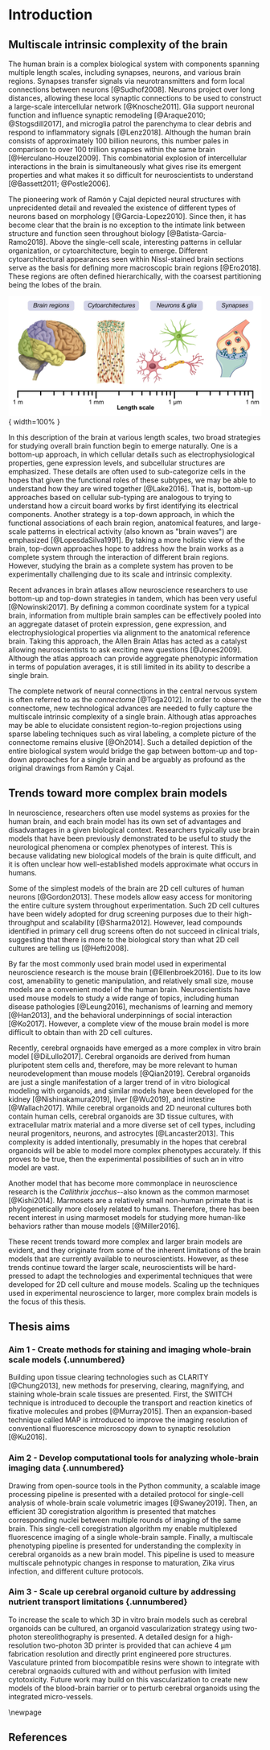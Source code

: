# Introduction

## Multiscale intrinsic complexity of the brain

The human brain is a complex biological system with components spanning multiple
length scales, including synapses, neurons, and various brain regions. Synapses
transfer signals via neurotransmitters and form local connections between
neurons [@Sudhof2008]. Neurons project over long distances, allowing these local
synaptic connections to be used to construct a large-scale intercellular network
[@Knosche2011]. Glia support neuronal function and influence synaptic remodeling
[@Araque2010; @Stogsdill2017], and microglia patrol the parenchyma to clear
debris and respond to inflammatory signals [@Lenz2018]. Although the human brain
consists of approximately 100 billion neurons, this number pales in comparison
to over 100 trillion synapses within the same brain [@Herculano-Houzel2009].
This combinatorial explosion of intercellular interactions in the brain is
simultaneously what gives rise its emergent properties and what makes it so
difficult for neuroscientists to understand [@Bassett2011; @Postle2006].

The pioneering work of Ramón y Cajal depicted neural structures with
unprecidented detail and revealed the existence of different types of neurons
based on morphology [@Garcia-Lopez2010]. Since then, it has become clear that
the brain is no exception to the intimate link between structure and function
seen throughout biology [@Batista-Garcia-Ramo2018]. Above the single-cell scale,
interesting patterns in cellular organization, or cytoarchitecture, begin to
emerge. Different cytoarchitectural appearances seen within Nissl-stained brain
sections serve as the basis for defining more macroscopic brain regions
[@Ero2018]. These regions are often defined hierarchically, with the coarsest
partitioning being the lobes of the brain. 

![Illustration of the multiscale intrinsic complexity of the human brain. \label{introduction-1}](source/figures/Introduction/figure1.jpg){ width=100% }

In this description of the brain at various length scales, two broad strategies
for studying overall brain function begin to emerge naturally. One is a
bottom-up approach, in which cellular details such as electrophysiological
properties, gene expression levels, and subcellular structures are emphasized.
These details are often used to sub-categorize cells in the hopes that given the
functional roles of these subtypes, we may be able to understand how they are
wired together [@Lake2016]. That is, bottom-up approaches based on cellular
sub-typing are analogous to trying to understand how a circuit board works by
first identifying its electrical components. Another strategy is a top-down
approach, in which the functional associations of each brain region, anatomical
features, and large-scale patterns in electrical activity (also known as
"brain waves") are emphasized [@LopesdaSilva1991]. By taking a more holistic
view of the brain, top-down approaches hope to address how the brain works as a
complete system through the interaction of different brain regions. However,
studying the brain as a complete system has proven to be experimentally
challenging due to its scale and intrinsic complexity.

Recent advances in brain atlases allow neuroscience researchers to use bottom-up
and top-down strategies in tandem, which has been very useful [@Nowinski2017].
By defining a common coordinate system for a typical brain, information from
multiple brain samples can be effectively pooled into an aggregate dataset of
protein expression, gene expression, and electrophysiological properties via
alignment to the anatomical reference brain. Taking this approach, the Allen
Brain Atlas has acted as a catalyst allowing neuroscientists to ask exciting new
questions [@Jones2009]. Although the atlas approach can provide aggregate
phenotypic information in terms of population averages, it is still limited in
its ability to describe a single brain.

The complete network of neural connections in the central nervous system is
often referred to as the *connectome* [@Toga2012]. In order to observe the
connectome, new technological advances are needed to fully capture the
multiscale intrinsic complexity of a single brain. Although atlas approaches may
be able to elucidate consistent region-to-region projections using sparse
labeling techniques such as viral labeling, a complete picture of the connectome
remains elusive [@Oh2014]. Such a detailed depiction of the entire biological
system would bridge the gap between bottom-up and top-down approaches for a
single brain and be arguably as profound as the original drawings from Ramón y
Cajal.

## Trends toward more complex brain models

In neuroscience, researchers often use model systems as proxies for the human
brain, and each brain model has its own set of advantages and disadvantages in a
given biological context. Researchers typically use brain models that have been
previously demonstrated to be useful to study the neurological phenomena or
complex phenotypes of interest. This is because validating new biological models
of the brain is quite difficult, and it is often unclear how well-established
models approximate what occurs in humans.

Some of the simplest models of the brain are 2D cell cultures of human neurons
[@Gordon2013]. These models allow easy access for monitoring the entire culture
system throughout experimentation. Such 2D cell cultures have been widely
adopted for drug screening purposes due to their high-throughput and scalability
[@Sharma2012]. However, lead compounds identified in primary cell drug screens
often do not succeed in clinical trials, suggesting that there is more to the
biological story than what 2D cell cultures are telling us [@Hefti2008].

By far the most commonly used brain model used in experimental neuroscience
research is the mouse brain [@Ellenbroek2016]. Due to its low cost, amenability
to genetic manipulation, and relatively small size, mouse models are a
convenient model of the human brain. Neuroscientists have used mouse models to
study a wide range of topics, including human disease pathologies [@Leung2016],
mechanisms of learning and memory [@Han2013], and the behavioral underpinnings
of social interaction [@Ko2017]. However, a complete view of the mouse brain
model is more difficult to obtain than with 2D cell cultures.

Recently, cerebral orgnaoids have emerged as a more complex in vitro brain model
[@DiLullo2017]. Cerebral organoids are derived from human pluripotent stem cells
and, therefore, may be more relevant to human neurodevelopment than mouse models
[@Qian2019]. Cerebral organoids are just a single manifestation of a larger
trend of in vitro biological modeling with organoids, and similar models have
been developed for the kidney [@Nishinakamura2019], liver [@Wu2019], and
intestine [@Wallach2017]. While cerebral organoids and 2D neuronal cultures both
contain human cells, cerebral organoids are 3D tissue cultures, with
extracellular matrix material and a more diverse set of cell types, including
neural progenitors, neurons, and astrocytes [@Lancaster2013]. This complexity is
added intentionally, presumably in the hopes that cerebral organoids will be
able to model more complex phenotypes accurately. If this proves to be true,
then the experimental possibilities of such an in vitro model are vast.

Another model that has become more commonplace in neuroscience research is the
*Callithrix jacchus*--also known as the common marmoset [@Kishi2014]. Marmosets
are a relatively small non-human primate that is phylogenetically more closely
related to humans. Therefore, there has been recent interest in using marmoset
models for studying more human-like behaviors rather than mouse models
[@Miller2016].

These recent trends toward more complex and larger brain models are evident, and
they originate from some of the inherent limitations of the brain models that
are currently available to neuroscientists. However, as these trends continue
toward the larger scale, neuroscientists will be hard-pressed to adapt the
technologies and experimental techniques that were developed for 2D cell culture
and mouse models. Scaling up the techniques used in experimental neuroscience to
larger, more complex brain models is the focus of this thesis.


## Thesis aims

### Aim 1 - Create methods for staining and imaging whole-brain scale models {.unnumbered}

Building upon tissue clearing technologies such as CLARITY [@Chung2013], new
methods for preserving, clearing, magnifying, and staining whole-brain scale
tissues are presented. First, the SWITCH technique is introduced to decouple the
transport and reaction kinetics of fixative molecules and probes [@Murray2015].
Then an expansion-based technique called MAP is introduced to improve the
imaging resolution of conventional fluorescence microscopy down to synaptic
resolution [@Ku2016].

### Aim 2 - Develop computational tools for analyzing whole-brain imaging data {.unnumbered}

Drawing from open-source tools in the Python community, a scalable image
processing pipeline is presented with a detailed protocol for single-cell
analysis of whole-brain scale volumetric images [@Swaney2019]. Then, an
efficient 3D coregistration algorithm is presented that matches corresponding
nuclei between multiple rounds of imaging of the same brain. This single-cell
coregistration algorithm my enable multiplexed fluorescence imaging of a single
whole-brain sample. Finally, a multiscale phenotyping pipeline is presented for
understanding the complexity in cerebral organoids as a new brain model. This
pipeline is used to measure multiscale pehnotypic changes in response to
maturation, Zika virus infection, and different culture protocols.

### Aim 3 - Scale up cerebral organoid culture by addressing nutrient transport limitations {.unnumbered}

To increase the scale to which 3D in vitro brain models such as cerebral
organoids can be cultured, an organoid vascularization strategy using two-photon
stereolithography is presented. A detailed design for a high-resolution
two-photon 3D printer is provided that can achieve 4 µm fabrication resolution
and directly print engineered pore structures. Vasculature printed from
biocompatible resins were shown to integrate with cerebral orgnaoids cultured
with and without perfusion with limited cytotoxicity. Future work may build on
this vascularization to create new models of the blood-brain barrier or to
perturb cerebral organoids using the integrated micro-vessels.

\newpage

## References
